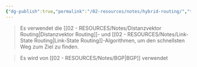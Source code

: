 ```yaml
---
{"dg-publish":true,"permalink":"/02-resources/notes/hybrid-routing/","tags":["netzwerk/protocol"],"updated":"2024-07-24T16:05:32.346+02:00"}
---
```


>Es verwendet die [[02 - RESOURCES/Notes/Distanzvektor Routing\|Distanzvektor Routing]]- und [[02 - RESOURCES/Notes/Link-State Routing\|Link-State Routing]]-Algorithmen, um den schnellsten Weg zum Ziel zu finden.

>Es wird von [[02 - RESOURCES/Notes/BGP\|BGP]] verwendet 